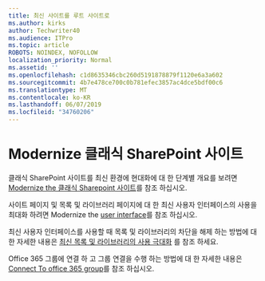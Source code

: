 ```yaml
---
title: 최신 사이트를 루트 사이트로
ms.author: kirks
author: Techwriter40
ms.audience: ITPro
ms.topic: article
ROBOTS: NOINDEX, NOFOLLOW
localization_priority: Normal
ms.assetid: ''
ms.openlocfilehash: c1d8635346cbc260d5191878879f1120e6a3a602
ms.sourcegitcommit: 4b7e478ce700c0b781efec3857ac4dce5bdf00c6
ms.translationtype: MT
ms.contentlocale: ko-KR
ms.lasthandoff: 06/07/2019
ms.locfileid: "34760206"
---
```

# <a name="modernize-classic-sharepoint-site"></a>Modernize 클래식 SharePoint 사이트

클래식 SharePoint 사이트를 최신 환경에 현대화에 대 한 단계별 개요를 보려면 [Modernize the 클래식 Sharepoint 사이트](https://docs.microsoft.com/sharepoint/dev/transform/modernize-classic-sites)를 참조 하십시오.

사이트 페이지 및 목록 및 라이브러리 페이지에 대 한 최신 사용자 인터페이스의 사용을 최대화 하려면 Modernize the [user interface](https://docs.microsoft.com/sharepoint/dev/transform/modernize-userinterface)를 참조 하십시오. 

최신 사용자 인터페이스를 사용할 때 목록 및 라이브러리의 차단을 해제 하는 방법에 대 한 자세한 내용은 [최신 목록 및 라이브러리의 사용 극대화](https://docs.microsoft.com/sharepoint/dev/transform/modernize-userinterface-lists-and-libraries) 를 참조 하세요.

Office 365 그룹에 연결 하 고 그룹 연결을 수행 하는 방법에 대 한 자세한 내용은 [Connect To office 365 group](https://docs.microsoft.com/sharepoint/dev/transform/modernize-connect-to-office365-group)를 참조 하십시오.
